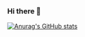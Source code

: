 ### Hi there 👋

[![Anurag's GitHub stats](https://github-readme-stats.vercel.app/api?username=MirolHusni)](https://github.com/anuraghazra/github-readme-stats)


<!--
**MirolHusni/MirolHusni** is a ✨ _special_ ✨ repository because its `README.md` (this file) appears on your GitHub profile.

Here are some ideas to get you started:

- 🔭 I’m currently working on ...
- 🌱 I’m currently learning ...
- 👯 I’m looking to collaborate on ...
- 🤔 I’m looking for help with ...
- 💬 Ask me about ...
- 📫 How to reach me: ...
- 😄 Pronouns: ...
- ⚡ Fun fact: ...
-->
